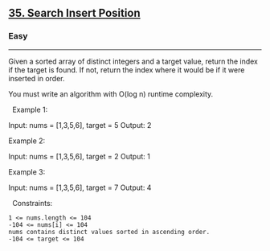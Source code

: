 <h2><a href="https://leetcode.com/problems/search-insert-position/?envType=study-plan&id=algorithm-i">35. Search Insert Position</a></h2><h3>Easy</h3><hr>Given a sorted array of distinct integers and a target value, return the index if the target is found. If not, return the index where it would be if it were inserted in order.

You must write an algorithm with O(log n) runtime complexity.

 
Example 1:

Input: nums = [1,3,5,6], target = 5
Output: 2


Example 2:

Input: nums = [1,3,5,6], target = 2
Output: 1


Example 3:

Input: nums = [1,3,5,6], target = 7
Output: 4


 
Constraints:


	1 <= nums.length <= 104
	-104 <= nums[i] <= 104
	nums contains distinct values sorted in ascending order.
	-104 <= target <= 104

